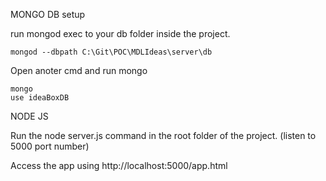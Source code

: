 MONGO DB setup

run mongod exec to your db folder inside the project.


 	mongod --dbpath C:\Git\POC\MDLIdeas\server\db

Open anoter cmd and run mongo

	mongo
	use ideaBoxDB


NODE JS

Run the node server.js command in the root folder of the project. (listen to 5000 port number)

Access the app using http://localhost:5000/app.html